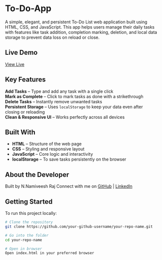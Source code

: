 # To-Do-App

A simple, elegant, and persistent To-Do List web application built using HTML, CSS, and JavaScript. This app helps users manage their daily tasks with features like task addition, completion marking, deletion, and local data storage to prevent data loss on reload or close.

##  Live Demo

[View Live](https://nanny04.github.io/To-Do-App/)

##  Key Features

 **Add Tasks** – Type and add any task with a single click  
 **Mark as Complete** – Click to mark tasks as done with a strikethrough  
 **Delete Tasks** – Instantly remove unwanted tasks  
 **Persistent Storage** – Uses `localStorage` to keep your data even after closing or reloading  
 **Clean & Responsive UI** – Works perfectly across all devices
 
##  Built With
- **HTML** – Structure of the web page
- **CSS** – Styling and responsive layout
- **JavaScript** – Core logic and interactivity
- **localStorage** – To save tasks persistently on the browser

## About the Developer
Built  by N.Namiveesh Raj
Connect with me on [GitHub](https://github.com/nanny04) | [LinkedIn](https://www.linkedin.com/in/nadimpelli-naniveeshraj/)

##  Getting Started

To run this project locally:
```bash
# Clone the repository
git clone https://github.com/your-github-username/your-repo-name.git

# Go into the folder
cd your-repo-name

# Open in browser
Open index.html in your preferred browser
